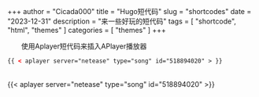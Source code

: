 +++
author = "Cicada000"
title = "Hugo短代码"
slug = "shortcodes"
date = "2023-12-31"
description = "来一些好玩的短代码"
tags = [
    "shortcode",
    "html",
    "themes"
]
categories = [
    "themes"
]
+++

&emsp;&emsp;使用Aplayer短代码来插入APlayer播放器
<br>
```html
{{ < aplayer server="netease" type="song" id="518894020" > }}
```
<br>
{{< aplayer server="netease" type="song" id="518894020" >}}